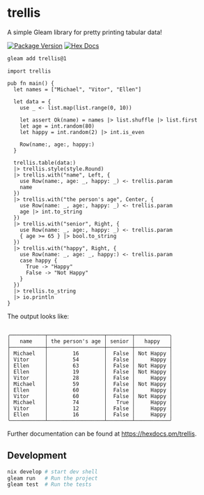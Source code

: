 # trellis

A simple Gleam library for pretty printing tabular data!

[![Package Version](https://img.shields.io/hexpm/v/trellis)](https://hex.pm/packages/trellis)
[![Hex Docs](https://img.shields.io/badge/hex-docs-ffaff3)](https://hexdocs.pm/trellis/)

```sh
gleam add trellis@1
```
```gleam
import trellis

pub fn main() {
  let names = ["Michael", "Vitor", "Ellen"]

  let data = {
    use _ <- list.map(list.range(0, 10))

    let assert Ok(name) = names |> list.shuffle |> list.first
    let age = int.random(80)
    let happy = int.random(2) |> int.is_even

    Row(name:, age:, happy:)
  }

  trellis.table(data:)
  |> trellis.style(style.Round)
  |> trellis.with("name", Left, {
    use Row(name:, age: _, happy: _) <- trellis.param
    name
  })
  |> trellis.with("the person's age", Center, {
    use Row(name: _, age:, happy: _) <- trellis.param
    age |> int.to_string
  })
  |> trellis.with("senior", Right, {
    use Row(name: _, age:, happy: _) <- trellis.param
    { age >= 65 } |> bool.to_string
  })
  |> trellis.with("happy", Right, {
    use Row(name: _, age: _, happy:) <- trellis.param
    case happy {
      True -> "Happy"
      False -> "Not Happy"
    }
  })
  |> trellis.to_string
  |> io.println
}
```

The output looks like:
<pre><code style="font-family: monospace;" class="language-plaintext">
╭───────────┬──────────────────┬────────┬───────────╮
│   name    │ the person's age │ senior │   happy   │
├───────────┼──────────────────┼────────┼───────────┤
│ Michael   │        16        │  False │ Not Happy │
│ Vitor     │        54        │  False │     Happy │
│ Ellen     │        63        │  False │ Not Happy │
│ Ellen     │        19        │  False │ Not Happy │
│ Vitor     │        28        │  False │     Happy │
│ Michael   │        59        │  False │ Not Happy │
│ Ellen     │        60        │  False │     Happy │
│ Vitor     │        60        │  False │ Not Happy │
│ Michael   │        74        │   True │     Happy │
│ Vitor     │        12        │  False │     Happy │
│ Ellen     │        16        │  False │     Happy │
╰───────────┴──────────────────┴────────┴───────────╯
</code></pre>

Further documentation can be found at <https://hexdocs.pm/trellis>.

## Development

```sh
nix develop # start dev shell
gleam run   # Run the project
gleam test  # Run the tests
```
